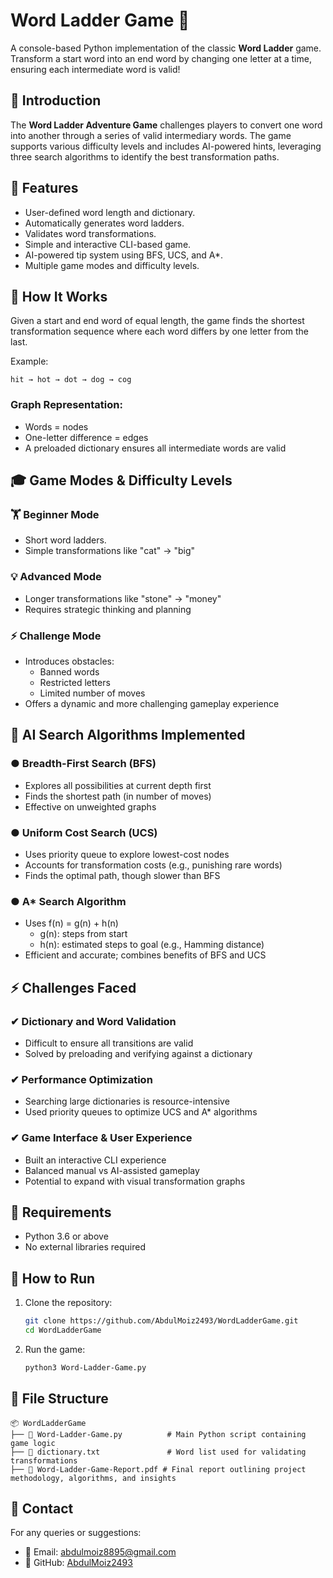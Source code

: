 # Word Ladder Game 🧩

A console-based Python implementation of the classic **Word Ladder** game. Transform a start word into an end word by changing one letter at a time, ensuring each intermediate word is valid!

## 📌 Introduction

The **Word Ladder Adventure Game** challenges players to convert one word into another through a series of valid intermediary words. The game supports various difficulty levels and includes AI-powered hints, leveraging three search algorithms to identify the best transformation paths.

## 📌 Features

- User-defined word length and dictionary.
- Automatically generates word ladders.
- Validates word transformations.
- Simple and interactive CLI-based game.
- AI-powered tip system using BFS, UCS, and A\*.
- Multiple game modes and difficulty levels.

## 🧠 How It Works

Given a start and end word of equal length, the game finds the shortest transformation sequence where each word differs by one letter from the last.

Example:

```
hit → hot → dot → dog → cog
```

### Graph Representation:

- Words = nodes
- One-letter difference = edges
- A preloaded dictionary ensures all intermediate words are valid

## 🎓 Game Modes & Difficulty Levels

### 🏋️ Beginner Mode

- Short word ladders.
- Simple transformations like "cat" → "big"

### 💡 Advanced Mode

- Longer transformations like "stone" → "money"
- Requires strategic thinking and planning

### ⚡ Challenge Mode

- Introduces obstacles:
  - Banned words
  - Restricted letters
  - Limited number of moves
- Offers a dynamic and more challenging gameplay experience

## 🤖 AI Search Algorithms Implemented

### ● Breadth-First Search (BFS)

- Explores all possibilities at current depth first
- Finds the shortest path (in number of moves)
- Effective on unweighted graphs

### ● Uniform Cost Search (UCS)

- Uses priority queue to explore lowest-cost nodes
- Accounts for transformation costs (e.g., punishing rare words)
- Finds the optimal path, though slower than BFS

### ● A\* Search Algorithm

- Uses f(n) = g(n) + h(n)
  - g(n): steps from start
  - h(n): estimated steps to goal (e.g., Hamming distance)
- Efficient and accurate; combines benefits of BFS and UCS

## ⚡ Challenges Faced

### ✔ Dictionary and Word Validation

- Difficult to ensure all transitions are valid
- Solved by preloading and verifying against a dictionary

### ✔ Performance Optimization

- Searching large dictionaries is resource-intensive
- Used priority queues to optimize UCS and A\* algorithms

### ✔ Game Interface & User Experience

- Built an interactive CLI experience
- Balanced manual vs AI-assisted gameplay
- Potential to expand with visual transformation graphs

## 💠 Requirements

- Python 3.6 or above
- No external libraries required

## 🚀 How to Run

1. Clone the repository:

   ```bash
   git clone https://github.com/AbdulMoiz2493/WordLadderGame.git
   cd WordLadderGame
   ```

2. Run the game:

   ```bash
   python3 Word-Ladder-Game.py
   ```

## 📄 File Structure

```
📦 WordLadderGame
├── 📄 Word-Ladder-Game.py          # Main Python script containing game logic
├── 📄 dictionary.txt               # Word list used for validating transformations
├── 📄 Word-Ladder-Game-Report.pdf # Final report outlining project methodology, algorithms, and insights
```

## 📧 Contact

For any queries or suggestions:

- 📧 Email: [abdulmoiz8895@gmail.com](mailto:abdulmoiz8895@gmail.com)
- 💙 GitHub: [AbdulMoiz2493](https://github.com/AbdulMoiz2493)

